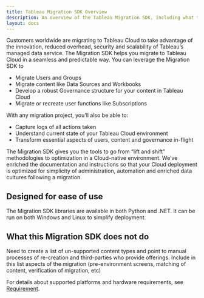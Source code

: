 ```yaml
---
title: Tableau Migration SDK Overview
description: An overview of the Tableau Migration SDK, including what the SDK can and cannot do.
layout: docs
---
```

Customers worldwide are migrating to Tableau Cloud to take advantage of the innovation, reduced overhead, security and scalability of Tableau’s managed data service. The Migration SDK helps you migrate to Tableau Cloud in a seamless and predictable way. You can leverage the Migration SDK to 
* Migrate Users and Groups
* Migrate content like Data Sources and Workbooks
* Develop a robust Governance structure for your content in Tableau Cloud
* Migrate or recreate user functions like Subscriptions

With any migration project, you’ll also be able to:

* Capture logs of all actions taken
* Understand current state of your Tableau Cloud environment
* Transform essential aspects of users, content and governance in-flight

The Migration SDK gives you the tools to go from “lift and shift” methodologies to optimization in a Cloud-native environment. We’ve enriched the documentation and instructions so that your Cloud deployment is optimized for simplicity of administration, automation and enriched data cultures following a migration.

## Designed for ease of use
The Migration SDK libraries are available in both Python and .NET. It can be run on both Windows and Linux to simplify deployment.

## What this Migration SDK does not do
Need to create a list of un-supported content types and point to manual processes of re-creation and third-parties who provide offerings. Include in this list aspects of the migration (pre-environment screens, matching of content, verification of migration, etc)

For details about supported platforms and hardware requirements, see [Requirement](./requirements.md).


<script type="application/ld+json">
{
  "@context": "http://schema.org",
  "@type": "Article",
  "mainEntityOfPage": {
    "@type": "WebPage",
    "@id": "https://smarvin.github.io/migration-sdk-newdocs/docs/overview.html"
  },
  "headline": "Tableau Migration SDK Overview",
  "datePublished": "2023-07-24",
  "dateModified": "2023-07-24",
  "author": {
    "@type": "Person",
    "name": "Tableau"
  },
  "publisher": {
    "@type": "Organization",
    "name": "Tableau",
    "logo": {
      "@type": "ImageObject",
      "url": "https://help.tableau.com/current/online/en-us/Resources/tableau-logo.png"
    }
  },
  "description": "An overview of the Tableau Migration SDK, including what the SDK can and cannot do",
  "articleBody": "Customers worldwide are migrating to Tableau Cloud to take advantage of the innovation, reduced overhead, security, and scalability of Tableau’s managed data service. The Migration SDK helps you migrate to Tableau Cloud in a seamless and predictable way."
}
</script>

